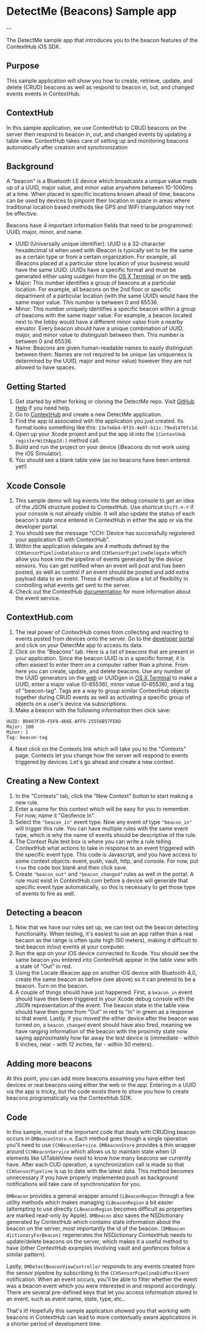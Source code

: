 # DetectMe (Beacons) Sample app
--

The DetectMe sample app that introduces you to the beacon features of the ContextHub iOS SDK.

## Purpose
This sample application will show you how to create, retrieve, update, and delete (CRUD) beacons as well as respond to beacon in, out, and changed events events in ContextHub.

## ContextHub

In this sample application, we use ContextHub to CRUD beacons on the server then respond to beacon in, out, and changed events by updating a table view. ContextHub takes care of setting up and monitoring beacons automatically after creation and synchronization

## Background

A "beacon" is a Bluetooth LE device which broadcasts a unique value made up of a UUID, major value, and minor value anywhere between 10-1000ms at a time. When placed in specific locations known ahead of time, beacons can be used by devices to pinpoint their location in space in areas where traditional location based methods like GPS and WiFi triangulation may not be effective. 

Beacons have 4 important information fields that need to be programmed: UUID, major, minor, and name.
- UUID (Universally unique identifier): UUID is a 32-character hexadecimal id when used with iBeacon is typically set to be the same as a certain type or from a certain organization. For example, all iBeacons placed at a particular store location of your business would have the same UUID. UUIDs have a specific format and must be generated either using uuidgen from the [OS X Terminal](https://developer.apple.com/library/mac/documentation/Darwin/Reference/ManPages/man1/uuidgen.1.html) or on the [web](http://www.uuidgenerator.net).
- Major: This number identifies a group of beacons at a particular location. For example, all beacons on the 2nd floor or specific department of a particular location (with the same UUID) would have the same major value. This number is between 0 and 65536.
- Minor: This number uniquely identifies a specific beacon within a group of beacons with the same major value. For example, a beacon located next to the lobby would have a different minor value from a nearby elevator. Every beacon should have a unique combination of UUID, major, and minor value to distinguish between then. This number is between 0 and 65536.
- Name: Beacons are given human-readable names to easily distinguish between them. Names are not required to be unique (as uniqueness is determined by the UUID, major and minor value) however they are not allowed to have spaces.

## Getting Started

1. Get started by either forking or cloning the DetectMe repo. Visit [GitHub Help](https://help.github.com/articles/fork-a-repo) if you need help.
2. Go to [ContextHub](http://app.contexthub.com) and create a new DetectMe application.
3. Find the app id associated with the application you just created. Its format looks something like this: `13e7e6b4-9f33-4e97-b11c-79ed1470fc1d`.
4. Open up your Xcode project and put the app id into the `[ContextHub registerWithAppId:]` method call.
5. Build and run the project on your device (iBeacons do not work using the iOS Simulator).
6. You should see a blank table view (as no beacons have been entered yet!)

## Xcode Console

1. This sample demo will log events into the debug console to get an idea of the JSON structure posted to ContextHub. Use shortcut `Shift-⌘-Y` if your console is not already visible. It will also update the status of each beacon's state once entered in ContextHub in either the app or via the developer portal.
2. You should see the message "CCH: Device has successfully registered your application ID with ContextHub".
3. Within the application delegate are 4 methods defined by the `CCHSensorPipelineDataSource` and `CCHSensorPipelineDelegate` which allow you hook into the pipeline of events generated by the device sensors. You can get notified when an event will post and has been posted, as well as control if an event should be posted and add extra payload data to an event. These 4 methods allow a lot of flexibility in controlling what events get sent to the server.
4. Check out the ContextHub [documentation](http://docs.contexthub.com) for more information about the event service.

## ContextHub.com

1. The real power of ContextHub comes from collecting and reacting to events posted from devices onto the server. Go to the [developer portal](https://app.contexthub.com) and click on your DetectMe app to access its data.
2. Click on the "Beacons" tab.  Here is a list of beacons that are present in your application. Since the beacon UUID is in a specific format, it is often easiest to enter them on a computer rather than a phone. From here you can create, update, and delete beacons. Use any number of the UUID generators on the [web](http://www.uuidgenerator.net) or UUIDgen in [OS X Terminal](https://developer.apple.com/library/mac/documentation/Darwin/Reference/ManPages/man1/uuidgen.1.html) to make a UUID, enter a major value (0-65536), minor value (0-65536), and a tag of "beacon-tag". Tags are a way to group similar ContextHub objects together during CRUD events as well as activating a specific group of objects on a user's device via subscriptions. 
3. Make a beacon with the following information then click save: 
```
UUID: B9407F30-F5F8-466E-AFF9-25556B57FE6D
Major: 100
Minor: 1
Tag: beacon-tag
```
4. Next click on the Contexts link which will take you to the "Contexts" page. Contexts let you change how the server will respond to events triggered by devices. Let's go ahead and create a new context.

## Creating a New Context

1. In the "Contexts" tab, click the "New Context" button to start making a new rule.
2. Enter a name for this context which will be easy for you to remember. For now, name it "Geofence In".
3. Select the `"beacon_in"` event type. Now any event of type `"beacon_in"` will trigger this rule. You can have multiple rules with the same event type, which is why the name of events should be descriptive of the rule.
4. The Context Rule text box is where you can write a rule telling ContextHub what actions to take in response to an event triggered with the specific event type. This code is Javascript, and you have access to some context objects: event, push, vault, http, and console. For now, put `true` the code box blank and then click save.
4. Create `"beacon_out"` and `"beacon_changed"` rules as well in the portal. A rule must exist in ContextHub.com before a device will generate that specific event type automatically, so this is necessary to get those type of events to fire as well.

## Detecting a beacon

1. Now that we have our rules set up, we can test out the beacon detecting functionality. When testing, it's easiest to use an app rather than a real becaon as the range is often quite high (50 meters), making it difficult to test beacon in/out events at your computer.
2. Run the app on your iOS device connected to Xcode. You should see the same beacon you entered into ContextHub appear in the table view with a state of "Out" in red.
3. Using the Locate iBeacon app on another iOS device with Bluetooth 4.0, create the same beacon as before (see above) so it can pretend to be a beacon. Turn on the beacon.
4. A couple of things should have just happened. First, a `beacon_in` event should have then been triggered in your Xcode debug console with the JSON representation of the event. The beacon state in the table view should have then gone from "Out" in red to "In" in green as a response to that event. Lastly, if you moved the either device after the beacon was turned on, a `beacon_changed` event should have also fired, meaning we have ranging information of the beacon with the proximity state now saying approximately how far away the test device is (immediate - within 6 inches, near - with 12 inches, far - within 50 meters).

## Adding more beacons

At this point, you can add more beacons assuming you have either test devices or real beacons using either the web or the app. Entering in a UUID via the app is tricky, but the code exists there to show you how to create beacons programatically via the ContextHub SDK.

## Code

In this sample, most of the important code that deals with CRUDing beacon occurs in `DMBeaconStore.m`. Each method goes though a single operation you'll need to use `CCHBeaconService`. `DMBeaconStore` provides a thin wrapper around `CCHBeaconService` which allows us to maintain state when UI elements like UITableView need to know how many beacons we currently have. After each CUD operation, a synchronization call is made so that `CCHSensorPipeline` is up to date with the latest data. This method becomes unnecessary if you have properly implemented push as background notifications will take care of synchronization for you. 

`DMBeacon` provides a general wrapper around `CLBeaconRegion` through a few utility methods which makes managing `CLBeaconRegion` a bit easier (attempting to use directly `CLBeaconRegion` becomes difficult as properties are marked read-only by Apple). `DMBeacon` also saves the NSDictionary generated by ContextHub which contains state information about the beacon on the server, most importantly the id of the beacon. `[DMBeacon dictionaryForBeacon]` regenerates the NSDictionary ContextHub needs to update/delete beacons on the server, which makes it a useful method to have (other ContextHub examples involving vault and geofences follow a similar pattern).

Lastly, `DMDetectBeaconViewController` responds to any events created from the sensor pipeline by subscribing to the `CCHSensorPipelineDidPostEvent` notification. When an event occurs, you'll be able to filter whether the event was a beacon event which you were interested in and respond accordingly. There are several pre-defined keys that let you access information stored in an event, such as event name, state, type, etc..

That's it! Hopefully this sample application showed you that working with beacons in ContextHub can lead to more contextually aware applications in a shorter period of development time.